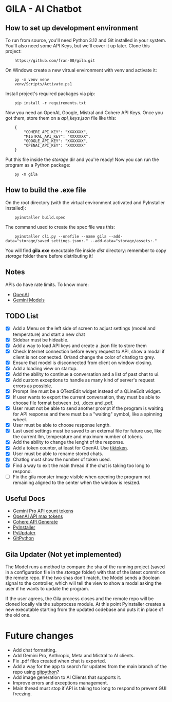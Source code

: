 # GILA - AI Chatbot

## How to set up development environment

To run from source, you'll need Python 3.12 and Git installed in your system. You'll also need some API Keys, but we'll cover it up later. Clone this project:

        https://github.com/fran-00/gila.git

On Windows create a new virtual environment with venv and activate it:

        py -m venv venv
        venv/Scripts/Activate.ps1

Install project's required packages via pip:

        pip install -r requirements.txt

Now you need an OpenAI, Google, Mistral and Cohere API Keys. Once you got them, store them on a *api_keys.json* file like this:

        {
            "COHERE_API_KEY": "XXXXXXX",
            "MISTRAL_API_KEY": "XXXXXXX",
            "GOOGLE_API_KEY": "XXXXXXX",
            "OPENAI_API_KEY": "XXXXXXX"
        }

Put this file inside the *storage* dir and you're ready! Now you can run the program as a Python package:

        py -m gila

## How to build the .exe file

On the root directory (with the virtual environment activated and PyInstaller installed):

        pyinstaller build.spec

The command used to create the spec file was this:

        pyinstaller cli.py --onefile --name gila --add-data="storage/saved_settings.json:." --add-data="storage/assets:."

You will find **gila.exe** executable file inside *dist* directory: remember to copy *storage* folder there before distributing it!

## Notes

APIs do have rate limits. To know more:

- [OpenAI](https://platform.openai.com/docs/guides/rate-limits/rate-limits)
- [Gemini Models](https://ai.google.dev/models/gemini)

## TODO List

- [x] Add a Menu on the left side of screen to adjust settings (model and temperature) and start a new chat
- [x] Sidebar must be hideable.
- [x] Add a way to load API keys and create a .json file to store them
- [x] Check Internet connection before every request to API, show a modal if client is not connected. Or/and change the color of chatlog to grey.
- [x] Ensure that model is disconnected from client on window closing.
- [x] Add a loading view on startup.
- [x] Add the ability to continue a conversation and a list of past chat to ui.
- [x] Add custom exceptions to handle as many kind of server's request errors as possible.
- [x] Prompt line must be a QTextEdit widget instead of a QLineEdit widget.
- [x] If user wants to export the current conversation, they must be able to choose file format between .txt, .docx and .pdf.
- [x] User must not be able to send another prompt if the program is waiting for API response and there must be a "waiting" symbol, like a spinning wheel.
- [x] User must be able to choose response length.
- [x] Last used settings must be saved to an external file for future use, like the current llm, temperature and maximum number of tokens.
- [x] Add the ability to change the lenght of the response.
- [x] Add a token counter, at least for OpenAI. Use [tiktoken](https://github.com/openai/tiktoken).
- [x] User must be able to rename stored chats.
- [x] Chatlog must show the number of token used.
- [x] Find a way to exit the main thread if the chat is taking too long to respond.
- [ ] Fix the gila monster image visible when opening the program not remaining aligned to the center when the window is resized.

## Useful Docs

- [Gemini Pro API count tokens](https://ai.google.dev/tutorials/python_quickstart#count_tokens)
- [OpenAI API max tokens](https://platform.openai.com/docs/api-reference/chat/create#chat-create-max_tokens)
- [Cohere API Generate](https://docs.cohere.com/reference/generate)
- [PyInstaller](https://pyinstaller.org/en/stable/)
- [PyUpdater](https://www.pyupdater.org/)
- [GitPython](https://gitpython.readthedocs.io/en/stable/)

## Gila Updater (Not yet implemented)

The Model runs a method to compare the sha of the running project (saved in a configuration file in the *storage* folder) with that of the latest commit on the remote repo.
If the two shas don't match, the Model sends a Boolean signal to the controller, which will tell the view to show a modal asking the user if he wants to update the program.

If the user agrees, the Gila process closes and the remote repo will be cloned locally via the subprocess module. At this point Pyinstaller creates a new executable starting from the updated codebase and puts it in place of the old one.

# Future changes

- Add chat formatting.
- Add Gemini Pro, Anthropic, Meta and Mistral to AI clients.
- Fix .pdf files created when chat is exported.
- Add a way for the app to search for updates from the main branch of the repo using [gitpython](https://gitpython.readthedocs.io/en/stable/)?
- Add image generation to AI Clients that supports it.
- Improve errors and exceptions management.
- Main thread must stop if API is taking too long to respond to prevent GUI freezing.
